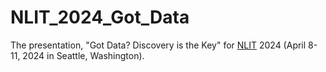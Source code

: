 # NLIT_2024_Got_Data
The presentation, "Got Data? Discovery is the Key" for [NLIT](https://www.fbcinc.com/e/NLIT/) 2024 (April 8-11, 2024 in Seattle, Washington).
